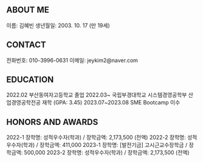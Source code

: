 <main>
  <article id="mainLeft">
    <section>
      <h2>ABOUT ME</h2>
      이름: 김혜빈 
      생년월일: 2003. 10. 17 (만 19세)
    </section>
    <section>
      <h2>CONTACT</h2>
      전화번호: 010-3996-0631
      이메일: jeykim2@naver.com
     </section>
     <section>
      <h2>EDUCATION</h2>
        2022.02 부산동여자고등학교 졸업
        2022.03~ 국립부경대학교 시스템경영공학부 산업경영공학전공 재학 (GPA: 3.45) 
        2023.07~2023.08 SME Bootcamp 이수
    </section>
    <section>
        <h2>HONORS AND AWARDS</h2>
            2022-1 장학명: 성적우수자(학과) / 장학금액: 2,173,500 (전액)
            2022-2 장학명: 성적우수자(학과) / 장학금액: 411,000 
            2023-1 장학명: [발전기금] 고시근교수장학금 / 장학금액: 500,000
            2023-2 장학명: 성적우수자(학과) / 장학금액: 2,173,500 (전액) 
    </section>    
</main>
